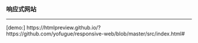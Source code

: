 ### 响应式网站
<hr/>
[demo:] https://htmlpreview.github.io/?https://github.com/yofugue/responsive-web/blob/master/src/index.html#
